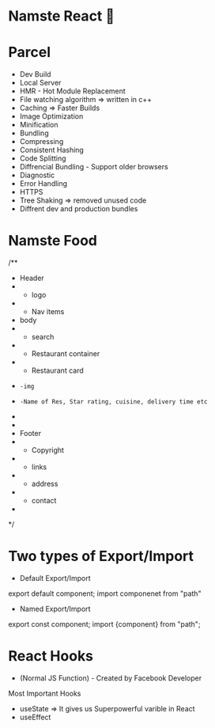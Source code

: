 # Namste React 🚀


# Parcel
- Dev Build
- Local Server
- HMR - Hot Module Replacement
- File watching algorithm => written in c++
- Caching => Faster Builds
- Image Optimization
- Minification
- Bundling
- Compressing
- Consistent Hashing
- Code Splitting
- Diffrencial Bundling - Support older browsers
- Diagnostic
- Error Handling
- HTTPS
- Tree Shaking => removed unused code
- Diffrent dev and production bundles


# Namste Food

/**
 * Header
 * - logo
 * - Nav items
 * body
 * - search
 * - Restaurant container
 *   - Restaurant card
 *     -img
 *     -Name of Res, Star rating, cuisine, delivery time etc
 *
 *
 * Footer
 * - Copyright
 * - links
 * - address
 * - contact
 *
 */


  # Two types of Export/Import


  - Default Export/Import

  export default component;
  import componenet from "path"


  - Named Export/Import

  export const component;
  import {component} from "path";


  # React Hooks

  - (Normal JS Function)  - Created by Facebook Developer

  Most Important Hooks
  - useState => It gives us Superpowerful varible in React
  - useEffect


  
